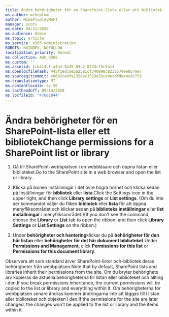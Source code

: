```yaml
---
title: Ändra behörigheter för en SharePoint-lista eller ett bibliotek
ms.author: mikeplum
author: MikePlumleyMSFT
manager: scotv
ms.date: 04/21/2020
ms.audience: Admin
ms.topic: article
ms.service: o365-administration
ROBOTS: NOINDEX, NOFOLLOW
localization_priority: Normal
ms.collection: Adm_O365
ms.custom: ''
ms.assetid: 1cb414cf-a4a4-4b35-84c2-0723cf5c5a14
ms.openlocfilehash: 445f1edcae5a2581cf340898c823257e9e857ae7
ms.sourcegitcommit: c6692ce0fa1358ec3529e59ca0ecdfdea4cdc759
ms.translationtype: MT
ms.contentlocale: sv-SE
ms.lasthandoff: 09/14/2020
ms.locfileid: "47681844"
---
```

# <a name="change-permissions-for-a-sharepoint-list-or-library"></a><span data-ttu-id="3386f-102">Ändra behörigheter för en SharePoint-lista eller ett bibliotek</span><span class="sxs-lookup"><span data-stu-id="3386f-102">Change permissions for a SharePoint list or library</span></span>

1. <span data-ttu-id="3386f-103">Gå till SharePoint-webbplatsen i en webbläsare och öppna listan eller biblioteket.</span><span class="sxs-lookup"><span data-stu-id="3386f-103">Go to the SharePoint site in a web browser and open the list or library.</span></span>
    
2. <span data-ttu-id="3386f-104">Klicka på ikonen Inställningar i det övre högra hörnet och klicka sedan på Inställningar för **bibliotek** eller **lista**.</span><span class="sxs-lookup"><span data-stu-id="3386f-104">Click the Settings icon in the upper right, and then click **Library settings** or **List settings**.</span></span> <span data-ttu-id="3386f-105">(Om du inte ser kommandot väljer du fliken **bibliotek** eller **lista** för att öppna menyfliksområdet och klickar sedan på **biblioteks inställningar** eller **list inställningar** i menyfliksområdet.)</span><span class="sxs-lookup"><span data-stu-id="3386f-105">(If you don't see the command, choose the **Library** or **List** tab to open the ribbon, and then click **Library Settings** or **List Settings** on the ribbon.)</span></span> 
    
3. <span data-ttu-id="3386f-106">Under **behörigheter och hantering**klickar du på **behörigheter för den här listan** eller **behörigheter för det här dokument biblioteket**.</span><span class="sxs-lookup"><span data-stu-id="3386f-106">Under **Permissions and Management**, click **Permissions for this list** or **Permissions for this document library**.</span></span>
    
<span data-ttu-id="3386f-107">Observera att som standard ärver SharePoint-listor och-bibliotek deras behörigheter från webbplatsen.</span><span class="sxs-lookup"><span data-stu-id="3386f-107">Note that by default, SharePoint lists and libraries inherit their permissions from the site.</span></span> <span data-ttu-id="3386f-108">Om du bryter behörighets arv kopieras de aktuella behörigheterna till listan eller biblioteket och allting i den.</span><span class="sxs-lookup"><span data-stu-id="3386f-108">If you break permissions inheritance, the current permissions will be copied to the list or library and everything within it.</span></span> <span data-ttu-id="3386f-109">Om behörigheterna för webbplatsen senare ändras kommer ändringarna inte att läggas till i listan eller biblioteket och objekten i den.</span><span class="sxs-lookup"><span data-stu-id="3386f-109">If the permissions for the site are later changed, the changes won't be applied to the list or library and the items within it.</span></span>
  

